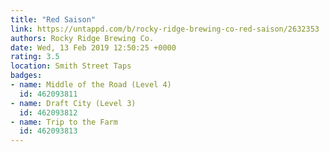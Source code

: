 ```yaml
---
title: "Red Saison"
link: https://untappd.com/b/rocky-ridge-brewing-co-red-saison/2632353
authors: Rocky Ridge Brewing Co.
date: Wed, 13 Feb 2019 12:50:25 +0000
rating: 3.5
location: Smith Street Taps
badges:
- name: Middle of the Road (Level 4)
  id: 462093811
- name: Draft City (Level 3)
  id: 462093812
- name: Trip to the Farm
  id: 462093813
---
```

